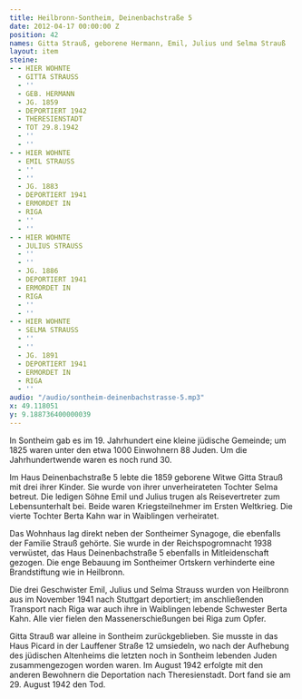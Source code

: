 ```yaml
---
title: Heilbronn-Sontheim, Deinenbachstraße 5
date: 2012-04-17 00:00:00 Z
position: 42
names: Gitta Strauß, geborene Hermann, Emil, Julius und Selma Strauß
layout: item
steine:
- - HIER WOHNTE
  - GITTA STRAUSS
  - ''
  - GEB. HERMANN
  - JG. 1859
  - DEPORTIERT 1942
  - THERESIENSTADT
  - TOT 29.8.1942
  - ''
  - ''
- - HIER WOHNTE
  - EMIL STRAUSS
  - ''
  - ''
  - JG. 1883
  - DEPORTIERT 1941
  - ERMORDET IN
  - RIGA
  - ''
  - ''
- - HIER WOHNTE
  - JULIUS STRAUSS
  - ''
  - ''
  - JG. 1886
  - DEPORTIERT 1941
  - ERMORDET IN
  - RIGA
  - ''
  - ''
- - HIER WOHNTE
  - SELMA STRAUSS
  - ''
  - ''
  - JG. 1891
  - DEPORTIERT 1941
  - ERMORDET IN
  - RIGA
  - ''
audio: "/audio/sontheim-deinenbachstrasse-5.mp3"
x: 49.118051
y: 9.188736400000039
---
```


In Sontheim gab es im 19. Jahrhundert eine kleine jüdische Gemeinde; um 1825 waren unter den etwa 1000 Einwohnern 88 Juden. Um die Jahrhundertwende waren es noch rund 30.

Im Haus Deinenbachstraße 5 lebte die 1859 geborene Witwe Gitta Strauß mit drei ihrer Kinder. Sie wurde von ihrer unverheirateten Tochter Selma betreut. Die ledigen Söhne Emil und Julius trugen als Reisevertreter zum Lebensunterhalt bei. Beide waren Kriegsteilnehmer im Ersten Weltkrieg. Die vierte Tochter Berta Kahn war in Waiblingen verheiratet.

Das Wohnhaus lag direkt neben der Sontheimer Synagoge, die ebenfalls der Familie Strauß gehörte. Sie wurde in der Reichspogromnacht 1938 verwüstet, das Haus Deinenbachstraße 5 ebenfalls in Mitleidenschaft gezogen. Die enge Bebauung im Sontheimer Ortskern verhinderte eine Brandstiftung wie in Heilbronn.

Die drei Geschwister Emil, Julius und Selma Strauss wurden von Heilbronn aus im November 1941 nach Stuttgart deportiert; im anschließenden Transport nach Riga war auch ihre in Waiblingen lebende Schwester Berta Kahn. Alle vier fielen den Massenerschießungen bei Riga zum Opfer.

Gitta Strauß war alleine in Sontheim zurückgeblieben. Sie musste in das Haus Picard in der Lauffener Straße 12 umsiedeln, wo nach der Aufhebung des jüdischen Altenheims die letzten noch in Sontheim lebenden Juden zusammengezogen worden waren. Im August 1942 erfolgte mit den anderen Bewohnern die Deportation nach Theresienstadt. Dort fand sie am 29. August 1942 den Tod.
